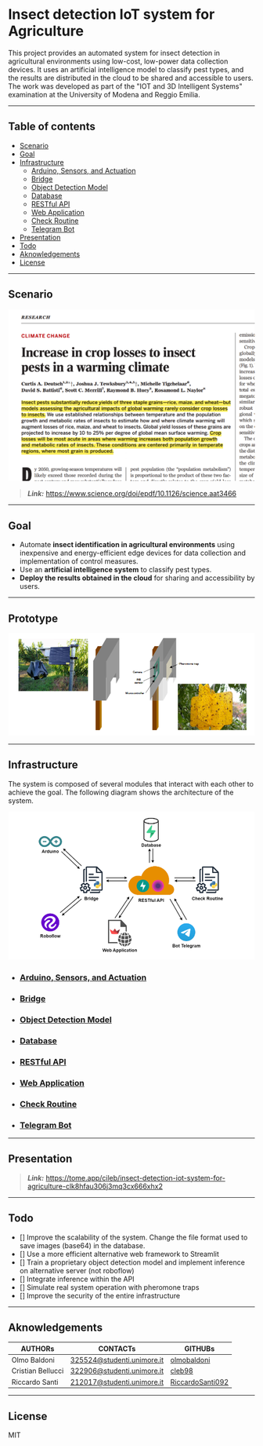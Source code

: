 # Insect detection IoT system for Agriculture

This project provides an automated system for insect detection in agricultural environments using low-cost, low-power data collection devices. It uses an artificial intelligence model to classify pest types, and the results are distributed in the cloud to be shared and accessible to users. The work was developed as part of the "IOT and 3D Intelligent Systems" examination at the University of Modena and Reggio Emilia.


---

## Table of contents

- [Scenario](#Scenario)
- [Goal](#Goal)
- [Infrastructure](#Infrastructure)
    - [Arduino, Sensors, and Actuation](./arduino/README.md)
    - [Bridge](./inference/README.md#bridge---hardware-interconnection-module--digital-twin-in-cloud)
    - [Object Detection Model](./inference/README.md#insect-detection-model)
    - [Database](./restful_api/README.md#database)
    - [RESTful API](./restful_api/README.md#api)
    - [Web Application](./web_app/README.md)
    - [Check Routine](./check_routine/README.md)
    - [Telegram Bot](./bot_telegram/README.md)
- [Presentation](#presentation)
- [Todo](#Todo)
- [Aknowledgements](#Aknowledgements)
- [License](#License)

---

## Scenario

![Scenario](./assets/scenario.png)

> **_Link:_** https://www.science.org/doi/epdf/10.1126/science.aat3466

---

## Goal

- Automate **insect identification in agricultural environments** using inexpensive and energy-efficient edge devices for data collection and implementation of control measures. 
- Use an **artificial intelligence system** to classify pest types. 
- **Deploy the results obtained in the cloud** for sharing and accessibility by users.

---

## Prototype

![Prototype](./assets/prototype.png)

---

## Infrastructure

The system is composed of several modules that interact with each other to achieve the goal. The following diagram shows the architecture of the system.

![Architecture](./assets/infrastructure.png)


- ### [Arduino, Sensors, and Actuation](./arduino/README.md)
- ### [Bridge](./inference/README.md#bridge---hardware-interconnection-module--digital-twin-in-cloud)
- ### [Object Detection Model](./inference/README.md#insect-detection-model)
- ### [Database](./restful_api/README.md#database)
- ### [RESTful API](./restful_api/README.md#api)
- ### [Web Application](./web_app/README.md)
- ### [Check Routine](./check_routine/README.md)
- ### [Telegram Bot](./bot_telegram/README.md)


---

## Presentation

> **_Link:_** https://tome.app/cileb/insect-detection-iot-system-for-agriculture-clk8hfau306j3mq3cx666xhx2
---

## Todo

- [] Improve the scalability of the system. Change the file format used to save images (base64) in the database.
- [] Use a more efficient alternative web framework to Streamlit
- [] Train a proprietary object detection model and implement inference on alternative server (not roboflow)
- [] Integrate inference within the API
- [] Simulate real system operation with pheromone traps
- [] Improve the security of the entire infrastructure



---

## Aknowledgements

|AUTHORs|CONTACTs|GITHUBs|
|-|-|-|
|Olmo Baldoni|[325524@studenti.unimore.it](mailto:325524@studenti.unimore.it)|[olmobaldoni](https://github.com/olmobaldoni)|
|Cristian Bellucci|[322906@studenti.unimore.it](mailto:322906@studenti.unimore.it)|[cleb98](https://github.com/cleb98)|
|Riccardo Santi|[212017@studenti.unimore.it](mailto:212017@studenti.unimore.it)|[RiccardoSanti092](https://github.com/RiccardoSanti092)|

---

## License

MIT
